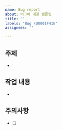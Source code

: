 ```yaml
---
name: Bug report
about: 버그에 대한 템플릿
title: ''
labels: "Bug \U0001F41E"
assignees: ''

---
```


## 주제
- 
## 작업 내용
- 
## 주의사항
- [ ]
